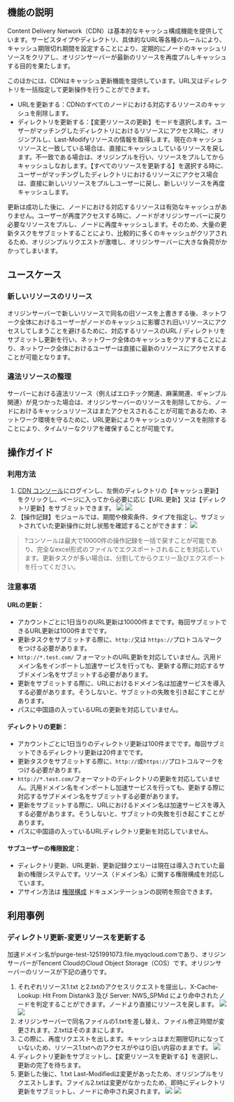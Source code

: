 ## 機能の説明
Content Delivery Network（CDN）は基本的なキャッシュ構成機能を提供しています。サービスタイプやディレクトリ、具体的なURL等各種のルールにより、キャッシュ期限切れ期間を設定することにより、定期的にノードのキャッシュリソースをクリアし、オリジンサーバーが最新のリソースを再度プルしキャッシュする目的を果たします。

このほかには、CDNはキャッシュ更新機能を提供しています。URL又はディレクトリを一括指定して更新操作を行うことができます。
- URLを更新する：CDNのすべてのノードにおける対応するリソースのキャッシュを削除します。
- ディレクトリを更新する：【変更リソースの更新】モードを選択します。ユーザーがマッチングしたディレクトリにおけるリソースにアクセス時に、オリジンプルし、Last-Modifyリソースの情報を取得します。現在のキャッシュリソースと一致している場合は、直接にキャッシュしているリソースを戻します。不一致である場合は、オリジンプルを行い、リソースをプルしてからキャッシュしなおします。【すべてのリソースを更新する】を選択する時に、ユーザーがマッチングしたディレクトリにおけるリソースにアクセス場合は、直接に新しいリソースをプルしユーザーに戻し、新しいリソースを再度キャッシュします。

更新は成功した後に、ノードにおける対応するリソースは有効なキャッシュがありません。ユーザーが再度アクセスする時に、ノードがオリジンサーバーに戻り必要なリソースをプルし、ノードに再度キャッシュします。そのため、大量の更新タスクをサブミットすることにより、比較的に多くのキャッシュがクリアされるため、オリジンプルリクエストが激増し、オリジンサーバーに大きな負荷がかかってしまいます。

## ユースケース
### 新しいリソースのリリース
オリジンサーバーで新しいリソースで同名の旧ソースを上書きする後、ネットワーク全体におけるユーザーがノードのキャッシュに影響され旧いリソースにアクセスしてしまうことを避けるために、対応するリソースのURL / ディレクトリをサブミットし更新を行い、ネットワーク全体のキャッシュをクリアすることにより、ネットワーク全体におけるユーザーは直接に最新のリソースにアクセスすることが可能となります。

### 違法リソースの整理
サーバーにおける違法リソース（例えばエロチック関連、麻薬関連、ギャンブル関連）が見つかった場合は、オリジンサーバーのリソースを削除してから、ノードにおけるキャッシュリソースはまたアクセスされることが可能であるため、ネットワーク環境を守るために、URL更新によりキャッシュのリソースを削除することにより、タイムリーなクリアを確保することが可能です。

## 操作ガイド
### 利用方法
1.  [CDN コンソール](https://console.cloud.tencent.com/cdn)にログインし、左側のディレクトリの【キャッシュ更新】をクリックし、ページに入ってから必要に応じ【URL 更新】又は【ディレクトリ更新】をサブミットできます。
![](https://main.qcloudimg.com/raw/5e86a9b882255155dbdfcbb8afbe2eff.jpg)
![](https://main.qcloudimg.com/raw/f132ce7a7b23a8d1e1d4019a8aee8f12.jpg)
2. 【操作記録】モジュールでは、期間や検索条件、タイプを指定し、サブミットされていた更新操作に対し状態を確認することができます：
![](https://main.qcloudimg.com/raw/23e7bbf27b30f84ca275810866cecf77.jpg)
>?コンソールは最大で10000件の操作記録を一括で戻すことが可能であり、完全なexcel形式のファイルでエクスポートされることを対応しています。更新タスクが多い場合は、分割してからクエリー及びエクスポートを行ってください。

### 注意事項
#### URLの更新：
- アカウントごとに1日当りのURL更新は10000件までです。毎回サブミットできるURL更新は1000件までです。
- 更新タスクをサブミットする際に、`http:/`又は `https://`プロトコルマークをつける必要があります。
- `http://*.test.com/` フォーマットのURL更新を対応していません。汎用ドメイン名をインポートし加速サービスを行っても、更新する際に対応するサブドメイン名をサブミットする必要があります。
- 更新をサブミットする際に、URLにおけるドメイン名は加速サービスを導入する必要があります。そうしないと、サブミットの失敗を引き起こすことがあります。
- パスに中国語の入っているURLの更新を対応していません。

#### ディレクトリの更新：
- アカウントごとに1日当りのディレクトリ更新は100件までです。毎回サブミットできるディレクトリ更新は20件までです。
- 更新タスクをサブミットする際に、`http://`或`https://`プロトコルマークをつける必要があります。
- `http://*.test.com/`フォーマットのディレクトリの更新を対応していません。汎用ドメイン名をインポートし加速サービスを行っても、更新する際に対応するサブドメイン名をサブミットする必要があります。
- 更新をサブミットする際に、URLにおけるドメイン名は加速サービスを導入する必要があります。そうしないと、サブミットの失敗を引き起こすことがあります。
- パスに中国語の入っているURLディレクトリ更新を対応していません。

#### サブユーザーの権限設定：
- ディレクトリ更新、URL更新、更新記録クエリーは現在は導入されていた最新の権限システムです。リソース（ドメイン名）に関する権限構成を対応しています。
- アサイン方法は [権限構成](https://cloud.tencent.com/document/product/228/12722) ドキュメンテーションの説明を照会できます。

## 利用事例
### ディレクトリ更新-変更リソースを更新する
加速ドメイン名がpurge-test-1251991073.file.myqcloud.comであり、オリジンサーバーがTencent CloudのCloud Object Storage（COS）です。オリジンサーバーのリソースが下記の通りです。
1. それぞれリソース1.txt と2.txtのアクセスリクエストを提出し、X-Cache-Lookup: Hit From Distank3 及び Server: NWS_SPMid により命中されたノードを判定することができます。ノードより直接にリソースを戻します。
![](https://main.qcloudimg.com/raw/8e5e1d55743f83340b6801942011a951.jpg)
![](https://main.qcloudimg.com/raw/dc50a49f1177c0a671c0f10f874b0a0b.jpg)
2. オリジンサーバーで同名ファイルの1.txtを差し替え、ファイル修正時間が変更されます。2.txtはそのままにします。
3. この際に、再度リクエストを出します。キャッシュはまだ期限切れになっていないため、リソース1.txtへのアクセスがやはり旧い内容のままです。
![](https://main.qcloudimg.com/raw/f08fcfe681ff6684ef9ebf96d7a7b5ab.jpg)
4. ディレクトリ更新をサブミットし、【変更リソースを更新する】を選択し、更新の完了を待ちます。
5. 更新した後に、1.txt Last-Modifiedは変更があったため、オリジンプルをリクエストします。ファイル2.txtは変更がなかったため、即時にディレクトリ更新をサブミットし、ノードに命中され戻されます。
![](https://main.qcloudimg.com/raw/d1e83b5357fc878d6f1df56f0f1cd84b.jpg)
![](https://main.qcloudimg.com/raw/29e68b2f6207731a689e9c11ee1bf849.jpg)

